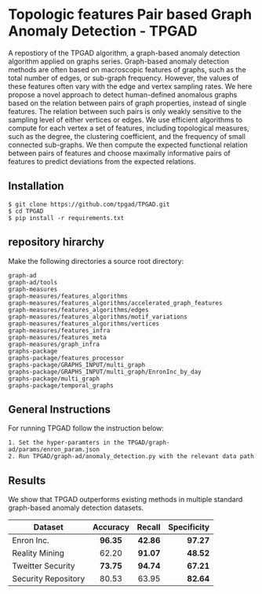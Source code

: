 # Topologic features Pair based Graph Anomaly Detection - TPGAD
A repostiory of the TPGAD algorithm, a graph-based anomaly detection algorithm applied on graphs series. 
Graph-based anomaly detection methods are often based on macroscopic features of graphs, such as the total number of edges, or sub-graph frequency. However, the values of these features often vary with the edge and vertex sampling rates. We here propose a novel approach to detect human-defined anomalous graphs based on the relation between pairs of graph properties, instead of single features. The relation between such pairs is only weakly sensitive to the sampling level of either vertices or edges.
We use efficient algorithms to compute for each vertex a set of features, including topological measures, such as the degree, the clustering coefficient, and the frequency of small connected sub-graphs. We then compute the expected functional relation between pairs of features and choose maximally informative pairs of features to predict deviations from the expected relations.



## Installation
```
$ git clone https://github.com/tpgad/TPGAD.git
$ cd TPGAD
$ pip install -r requirements.txt
```

## repository hirarchy
Make the following directories a source root directory:
```
graph-ad
graph-ad/tools
graph-measures
graph-measures/features_algorithms
graph-measures/features_algorithms/accelerated_graph_features
graph-measures/features_algorithms/edges
graph-measures/features_algorithms/motif_variations
graph-measures/features_algorithms/vertices
graph-measures/features_infra
graph-measures/features_meta
graph-measures/graph_infra
graphs-package
graphs-package/features_processor
graphs-package/GRAPHS_INPUT/multi_graph
graphs-package/GRAPHS_INPUT/multi_graph/EnronInc_by_day
graphs-package/multi_graph
graphs-package/temporal_graphs
```
## General Instructions
For running TPGAD follow the instruction below:
```
1. Set the hyper-paramters in the TPGAD/graph-ad/params/enron_param.json
2. Run TPGAD/graph-ad/anomaly_detection.py with the relevant data path
```

## Results
We show that TPGAD outperforms existing methods in multiple standard graph-based anomaly detection datasets.

|    Dataset         | Accuracy      | Recall  | Specificity  |
| -------------      |:-------------:| -----:|-----:|
| Enron Inc.         | **96.35**     |**42.86**|**97.27**|
| Reality Mining     | 62.20           |  **91.07**  |**48.52**|
| Tweitter Security  | **73.75**           |  **94.74**  |**67.21**|
| Security Repository| 80.53       |  63.95  |**82.64**|

